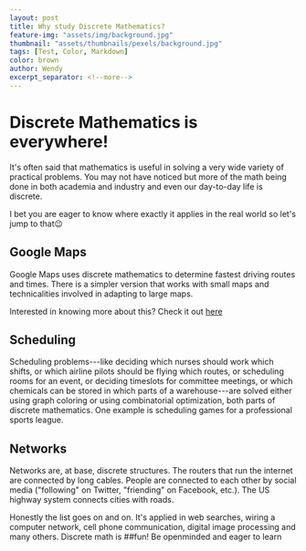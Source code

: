 ```yaml
---
layout: post
title: Why study Discrete Mathematics?
feature-img: "assets/img/background.jpg"
thumbnail: "assets/thumbnails/pexels/background.jpg"
tags: [Test, Color, Markdown]
color: brown
author: Wendy
excerpt_separator: <!--more-->
---
```


# Discrete Mathematics is everywhere!

It's often said that mathematics is useful in solving a very wide variety of practical problems.
You may not have noticed but more of the math being done in both academia and industry and even our day-to-day life is discrete.

I bet you are eager to know where exactly it applies in the real world so let's jump to that😉

<!--more-->

## Google Maps

Google Maps uses discrete mathematics to determine fastest driving routes and times.
There is a simpler version that works with small maps and technicalities involved in adapting to large maps.

Interested in knowing more about this?
Check it out [here](https://www.vice.com/en_us/article/4x3pp9/the-simple-elegant-algorithm-that-makes-google-maps-possible)



## Scheduling
Scheduling problems---like deciding which nurses should work which shifts, or which airline pilots should be flying which routes, 
or scheduling rooms for an event, or deciding timeslots for committee meetings, 
or which chemicals can be stored in which parts of a warehouse---are solved either using graph coloring or using combinatorial optimization, both parts of discrete mathematics. One example is scheduling games for a professional sports league.

## Networks
Networks are, at base, discrete structures. The routers that run the internet are connected by long cables. 
People are connected to each other by social media ("following" on Twitter, "friending" on Facebook, etc.). The US highway system connects cities with roads.



Honestly the list goes on and on.
It's applied in web searches, wiring a computer network, cell phone communication, digital image processing and many others.
Discrete math is ##fun!
Be openminded and eager to learn
